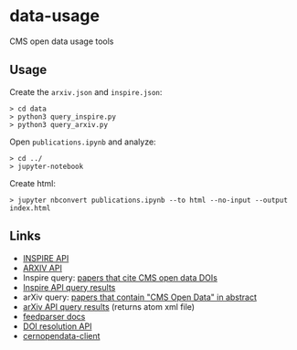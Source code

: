 # data-usage
CMS open data usage tools

## Usage

Create the `arxiv.json` and `inspire.json`:
```
> cd data
> python3 query_inspire.py
> python3 query_arxiv.py
```

Open `publications.ipynb` and analyze:
```
> cd ../
> jupyter-notebook
```

Create html:
```
> jupyter nbconvert publications.ipynb --to html --no-input --output index.html
```

## Links
* [INSPIRE API](https://github.com/inspirehep/rest-api-doc)
* [ARXIV API](https://info.arxiv.org/help/api/basics.html)
* Inspire query: [papers that cite CMS open data DOIs](https://inspirehep.net/literature?sort=mostrecent&size=25&page=1&q=references.reference.dois%3A10.7483%2FOPENDATA.CMS%2A)
* [Inspire API query results](https://inspirehep.net/api/literature?sort=mostrecent&size=25&page=1&q=references.reference.dois%3A10.7483%2FOPENDATA.CMS*)
* arXiv query: [papers that contain "CMS Open Data" in abstract](https://arxiv.org/search/?query=%22CMS+Open+Data%22&searchtype=all&source=header)
* [arXiv API query results](https://export.arxiv.org/api/query?search_query="CMS+Open+Data"&searchtype=all&source=header) (returns atom xml file)
* [feedparser docs](https://feedparser.readthedocs.io/en/latest/)
* [DOI resolution API](https://www.doi.org/the-identifier/resources/factsheets/doi-resolution-documentation)
* [cernopendata-client](https://cernopendata-client.readthedocs.io/en/latest/index.html)
